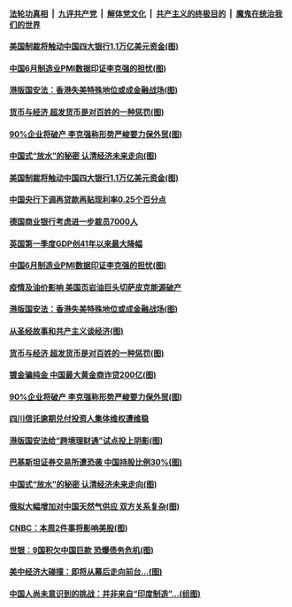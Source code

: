

####  [法轮功真相](../../../../basic/blob/master/README.md?t=07011531) &nbsp;|&nbsp; [九评共产党](../../../../9ping.md/blob/master/README.md?t=07011531) &nbsp;|&nbsp; [解体党文化](../../../../jtdwh.md/blob/master/README.md?t=07011531)  &nbsp;|&nbsp; [共产主义的终极目的](../../../../gczydzjmd.md/blob/master/README.md?t=07011531) &nbsp;|&nbsp; [魔鬼在统治我们的世界](../../../../mgztzwmdsj.md/blob/master/README.md?t=07011531) 

#### [美国制裁将触动中国四大银行1.1万亿美元资金(图)](../pages/p5/938247.md?t=07011531) 

#### [中国6月制造业PMI数据印证李克强的担忧(图)](../pages/p5/938245.md?t=07011531) 

#### [港版国安法：香港失美特殊地位或成金融战场(图)](../pages/p5/938230.md?t=07011531) 

#### [货币与经济 超发货币是对百姓的一种惩罚(图)](../pages/p5/938130.md?t=07011531) 

#### [90%企业将破产 李克强称形势严峻要力保外贸(图)](../pages/p5/938142.md?t=07011531) 

#### [中国式“放水”的秘密 认清经济未来走向(图)](../pages/p5/938113.md?t=07011531) 

#### [美国制裁将触动中国四大银行1.1万亿美元资金(图)](../pages/p5/938247.md?t=07011531) 

#### [中国央行下调再贷款再贴现利率0.25个百分点](../pages/p5/938264.md?t=07011531) 

#### [德国商业银行考虑进一步裁员7000人](../pages/p5/938262.md?t=07011531) 

#### [英国第一季度GDP创41年以来最大降幅](../pages/p5/938261.md?t=07011531) 

#### [中国6月制造业PMI数据印证李克强的担忧(图)](../pages/p5/938245.md?t=07011531) 

#### [疫情及油价影响 美国页岩油巨头切萨皮克能源破产](../pages/p5/938232.md?t=07011531) 

#### [港版国安法：香港失美特殊地位或成金融战场(图)](../pages/p5/938230.md?t=07011531) 

#### [从圣经故事和共产主义谈经济(图)](../pages/p5/938133.md?t=07011531) 

#### [货币与经济 超发货币是对百姓的一种惩罚(图)](../pages/p5/938130.md?t=07011531) 

#### [镀金骗纯金 中国最大黄金商诈贷200亿(图)](../pages/p5/938160.md?t=07011531) 

#### [90%企业将破产 李克强称形势严峻要力保外贸(图)](../pages/p5/938142.md?t=07011531) 

#### [四川信讬逾期兑付投资人集体维权遭维稳](../pages/p5/938159.md?t=07011531) 

#### [港版国安法给“跨境理财通”试点投上阴影(图)](../pages/p5/938156.md?t=07011531) 

#### [巴基斯坦证券交易所遭恐袭 中国持股比例30%(图)](../pages/p5/938118.md?t=07011531) 

#### [中国式“放水”的秘密 认清经济未来走向(图)](../pages/p5/938113.md?t=07011531) 

#### [俄拟大幅增加对中国天然气供应 双方关系复杂(图)](../pages/p5/938110.md?t=07011531) 

#### [CNBC：本周2件事将影响美股(图)](../pages/p5/938078.md?t=07011531) 

#### [世银︰9国积欠中国巨款 恐爆债务危机(图)](../pages/p5/938074.md?t=07011531) 

#### [美中经济大碰撞：即将从幕后走向前台…(图)](../pages/p5/938024.md?t=07011531) 

#### [中国人尚未意识到的挑战：并非来自“印度制造”…(组图)](../pages/p5/938013.md?t=07011531) 

